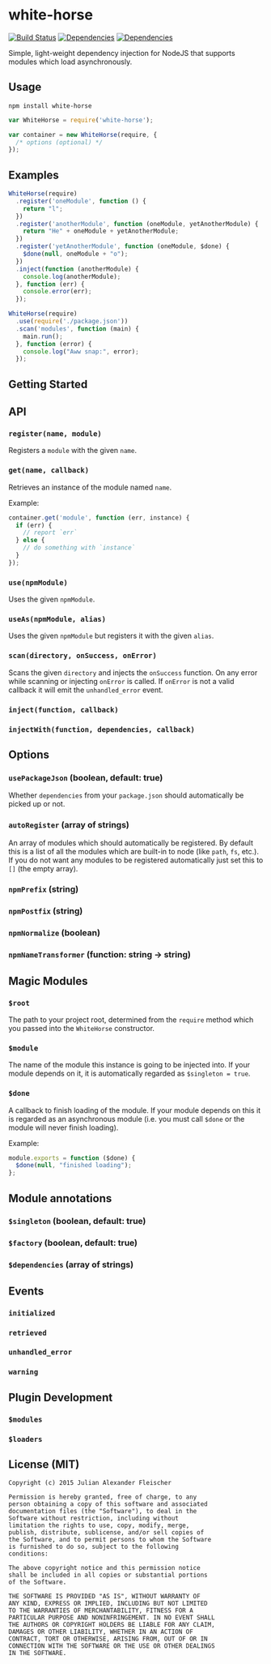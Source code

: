 # white-horse

[![Build Status](https://travis-ci.org/scravy/white-horse.svg?branch=master)](https://travis-ci.org/scravy/white-horse)
[![Dependencies](https://david-dm.org/scravy/white-horse.svg)](https://david-dm.org/scravy/white-horse#info=dependencies&view=table)
[![Dependencies](https://david-dm.org/scravy/white-horse/dev-status.svg)](https://david-dm.org/scravy/white-horse#info=devDependencies&view=table)


Simple, light-weight dependency injection for NodeJS that supports modules which load asynchronously.


## Usage

    npm install white-horse

```JavaScript
var WhiteHorse = require('white-horse');

var container = new WhiteHorse(require, {
  /* options (optional) */
});
```


## Examples
   
```JavaScript
WhiteHorse(require)
  .register('oneModule', function () {
    return "l";
  })
  .register('anotherModule', function (oneModule, yetAnotherModule) {
    return "He" + oneModule + yetAnotherModule;
  })
  .register('yetAnotherModule', function (oneModule, $done) {
    $done(null, oneModule + "o");
  })
  .inject(function (anotherModule) {
    console.log(anotherModule);
  }, function (err) {
    console.error(err);
  });
```
    
```JavaScript
WhiteHorse(require)
  .use(require('./package.json'))
  .scan('modules', function (main) {
    main.run();
  }, function (error) {
    console.log("Aww snap:", error);
  });
```


## Getting Started


## API

### `register(name, module)`

Registers a `module` with the given `name`.

### `get(name, callback)`

Retrieves an instance of the module named `name`.

Example:

```JavaScript
container.get('module', function (err, instance) {
  if (err) {
    // report `err`
  } else {
    // do something with `instance`
  }
});
```

### `use(npmModule)`

Uses the given `npmModule`.

### `useAs(npmModule, alias)`

Uses the given `npmModule` but registers it with the given `alias`.

### `scan(directory, onSuccess, onError)`

Scans the given `directory` and injects the `onSuccess` function. On any error while scanning or injecting `onError` is called. If `onError` is not a valid callback it will emit the `unhandled_error` event.

### `inject(function, callback)`

### `injectWith(function, dependencies, callback)`


## Options

### `usePackageJson` (boolean, default: true)

Whether `dependencies` from your `package.json` should automatically be picked up or not.

### `autoRegister` (array of strings)

An array of modules which should automatically be registered.
By default this is a list of all the modules which are built-in to
node (like `path`, `fs`, etc.). If you do not want any modules to
be registered automatically just set this to `[]` (the empty array).

### `npmPrefix` (string)

### `npmPostfix` (string)

### `npmNormalize` (boolean)

### `npmNameTransformer` (function: string -> string)


## Magic Modules

### `$root`

The path to your project root, determined from the `require` method which you
passed into the `WhiteHorse` constructor.

### `$module`

The name of the module this instance is going to be injected into. If your module depends on it,
it is automatically regarded as `$singleton = true`.

### `$done`

A callback to finish loading of the module. If your module depends on this it is regarded as
an asynchronous module (i.e. you must call `$done` or the module will never finish loading).

Example:

```JavaScript
module.exports = function ($done) {
  $done(null, "finished loading");
};
```


## Module annotations

### `$singleton` (boolean, default: true)

### `$factory` (boolean, default: true)

### `$dependencies` (array of strings)


## Events

### `initialized`

### `retrieved`

### `unhandled_error`

### `warning`


## Plugin Development

### `$modules`

### `$loaders`


## License (MIT)

    Copyright (c) 2015 Julian Alexander Fleischer

    Permission is hereby granted, free of charge, to any
    person obtaining a copy of this software and associated
    documentation files (the "Software"), to deal in the
    Software without restriction, including without
    limitation the rights to use, copy, modify, merge,
    publish, distribute, sublicense, and/or sell copies of
    the Software, and to permit persons to whom the Software
    is furnished to do so, subject to the following
    conditions:

    The above copyright notice and this permission notice
    shall be included in all copies or substantial portions
    of the Software.

    THE SOFTWARE IS PROVIDED "AS IS", WITHOUT WARRANTY OF
    ANY KIND, EXPRESS OR IMPLIED, INCLUDING BUT NOT LIMITED
    TO THE WARRANTIES OF MERCHANTABILITY, FITNESS FOR A
    PARTICULAR PURPOSE AND NONINFRINGEMENT. IN NO EVENT SHALL
    THE AUTHORS OR COPYRIGHT HOLDERS BE LIABLE FOR ANY CLAIM,
    DAMAGES OR OTHER LIABILITY, WHETHER IN AN ACTION OF
    CONTRACT, TORT OR OTHERWISE, ARISING FROM, OUT OF OR IN
    CONNECTION WITH THE SOFTWARE OR THE USE OR OTHER DEALINGS
    IN THE SOFTWARE.

